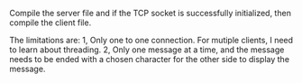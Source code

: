 Compile the server file and if the TCP socket is successfully initialized, then compile the client file.

The limitations are:
1, Only one to one connection. For mutiple clients, I need to learn about threading.
2, Only one message at a time, and the message needs to be ended with a chosen character for the other side to display the message.
